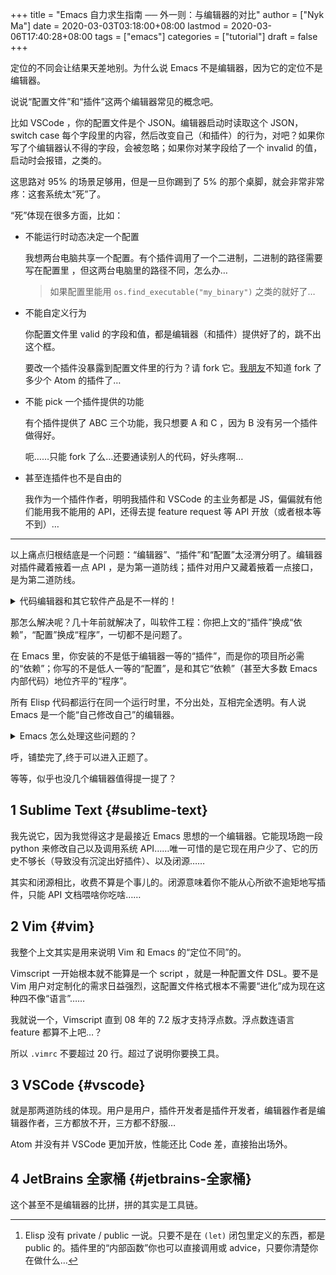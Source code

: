 +++
title = "Emacs 自力求生指南 ── 外一则：与编辑器的对比"
author = ["Nyk Ma"]
date = 2020-03-03T03:18:00+08:00
lastmod = 2020-03-06T17:40:28+08:00
tags = ["emacs"]
categories = ["tutorial"]
draft = false
+++

定位的不同会让结果天差地别。为什么说 Emacs 不是编辑器，因为它的定位不是编辑器。

说说“配置文件”和“插件”这两个编辑器常见的概念吧。

比如 VSCode ，你的配置文件是个 JSON。编辑器启动时读取这个 JSON，
switch case 每个字段里的内容，然后改变自己（和插件）的行为，对吧？如果你写了个编辑器认不得的字段，会被忽略；如果你对某字段给了一个
invalid 的值，启动时会报错，之类的。

这思路对 95% 的场景足够用，但是一旦你踢到了 5% 的那个桌脚，就会非常非常疼：这套系统太“死”了。

“死”体现在很多方面，比如：

-   不能运行时动态决定一个配置

    我想两台电脑共享一个配置。有个插件调用了一个二进制，二进制的路径需要写在配置里 ，但这两台电脑里的路径不同，怎么办…

    > 如果配置里能用 `os.find_executable("my_binary")` 之类的就好了…

-   不能自定义行为

    你配置文件里 valid 的字段和值，都是编辑器（和插件）提供好了的，跳不出这个框。

    要改一个插件没暴露到配置文件里的行为？请 fork 它。[我朋友](https://twitter.com/xream)不知道 fork 了多少个
    Atom 的插件了…

-   不能 pick 一个插件提供的功能

    有个插件提供了 ABC 三个功能，我只想要 A 和 C ，因为 B 没有另一个插件做得好。

    呃……只能 fork 了么…还要通读别人的代码，好头疼啊…

-   甚至连插件也不是自由的

    我作为一个插件作者，明明我插件和 VSCode 的主业务都是 JS，偏偏就有他们能用我不能用的 API，还得去提 feature request 等 API 开放（或者根本等不到）…

---

以上痛点归根结底是一个问题：“编辑器”、“插件”和“配置”太泾渭分明了。编辑器对插件藏着掖着一点 API ，是为第一道防线；插件对用户又藏着掖着一点接口，是为第二道防线。

<details>
<summary>
代码编辑器和其它软件产品是不一样的！
</summary>
<p class="details">

编辑器作者、插件作者和用户都是程序员，大家都是朋友，为什么要互相使绊子呢？为什么还要用做产品的思路做代码编辑器呢？为什么编辑器要用配置文件这种有限暴露自己接口的方式来“防”着自己的用户？为什么编辑器要用 API 这种有限暴露自己接口的方式来“防”着插件作者？如果你踢过上文的桌脚，你会理解我在说什么。
</p>
</details>

那怎么解决呢？几十年前就解决了，叫软件工程：你把上文的“插件”换成“依赖”，“配置”换成“程序”，一切都不是问题了。

在 Emacs 里，你安装的不是低于编辑器一等的“插件”，而是你的项目所必需的“依赖”；你写的不是低人一等的“配置”，是和其它“依赖”（甚至大多数
Emacs 内部代码）地位齐平的“程序”。

所有 Elisp 代码都运行在同一个运行时里，不分出处，互相完全透明。有人说 Emacs 是一个能“自己修改自己”的编辑器。

<details>
<summary>
Emacs 怎么处理这些问题的？
</summary>
<p class="details">

-   运行时动态生成值

    你写的“配置”实际上为 Elisp 程序，比如

    ```elisp
    ;; ~/.emacs.d/init.el
    ;; setq: 设置全局变量的值
    (setq lsp-java-java-path
      (executable-find "java"))
    ```

-   自定义行为

    Elisp 可以给任意函数“包”一个洋葱 proxy ，这个功能叫 advice，它可以让你在不拆开或者重定义原函数的情况下修改一个函数的行为，而原函数完全无感。举个例子：

    ```elisp
    (defun nema-add-number (a b)
      "把 A 和 B 相加，很简单的函数"
      (+ a b))

    ;; 函数名无所谓，它比原函数多一个参数 orig-fn 表示原函数
    (defun advice@nema-add-number (orig-fn a b)
      (let* ((result (funcall orig-fn (+ 1 a) (* 2 b)))) ;; 修改传入原始函数的参数再 call
        (message (format "A, B, result: %i, %i, %i" a b result))
        result))

    ;; 把新函数包在原函数外面
    (advice-add 'nema-add-number :around 'advice@nema-add-number)

    ;; 现在 call 原函数会让 advice 生效

    (nema-add-number 1 2)
    ;; 上面的调用返回变成了 6
    ;; 并且 *Messages* 里多了 log ： A, B, result: 1, 2, 6
    ```

-   pick 一个插件提供的功能

    其实就是选择性调用插件定义的函数。比如 [elixir-mode](https://github.com/elixir-editors/emacs-elixir) 提供了一个格式化代码的函数 `(elixir-format)` ，但它何时被调用完全取决于你。官方有一个 sample ，每次保存文件时都 format：

    ```elisp
    ;; ~/.emacs.d/init.el
    ;; Create a buffer-local hook to run elixir-format on save, only when we enable elixir-mode.
    ;; 用 C-h f 和 C-h v 查看各个函数及变量的意义
    (add-hook 'elixir-mode-hook
              (lambda () (add-hook 'before-save-hook 'elixir-format nil t)))
    ```

    那比如如果我想精细点，只想针对以 `.model.ex` 结尾的文件开启自动
    format 呢？

    ```elisp
    ;; ~/.emacs.d/init.el
    ;; Create a buffer-local hook to run elixir-format on save, only when we enable elixir-mode.
    (add-hook 'elixir-mode-hook
              (lambda ()
                (if (string-match "\\.model\\.ex$" (buffer-name))
                    (add-hook 'before-save-hook 'elixir-format nil t))))
    ```

-   三方平等

    所有 Elisp 代码都是平等的。Emacs 主要代码 [80% 是 Elisp](https://github.com/emacs-mirror/emacs)，插件和你的配置也都是 Elisp。所有 Elisp 在同一个运行时下，互相完全透明[^fn:1]。你可以任意组合 Emacs 自带函数、插件 A 的函数、插件 B 的函数和你自己写的函数。
</p>
</details>

呼，铺垫完了,终于可以进入正题了。

等等，似乎也没几个编辑器值得提一提了？


## <span class="section-num">1</span> Sublime Text {#sublime-text}

我先说它，因为我觉得这才是最接近 Emacs 思想的一个编辑器。它能现场跑一段 python 来修改自己以及调用系统 API……唯一可惜的是它现在用户少了、它的历史不够长（导致没有沉淀出好插件）、以及闭源……

其实和闭源相比，收费不算是个事儿的。闭源意味着你不能从心所欲不逾矩地写插件，只能 API 文档喂啥你吃啥……


## <span class="section-num">2</span> Vim {#vim}

我整个上文其实是用来说明 Vim 和 Emacs 的“定位不同”的。

Vimscript 一开始根本就不能算是一个 script ，就是一种配置文件 DSL。要不是 Vim 用户对定制化的需求日益强烈，这配置文件格式根本不需要“进化”成为现在这种四不像“语言”……

我就说一个，Vimscript 直到 08 年的 7.2 版才支持浮点数。浮点数连语言 feature 都算不上吧…？

所以 `.vimrc` 不要超过 20 行。超过了说明你要换工具。


## <span class="section-num">3</span> VSCode {#vscode}

就是那两道防线的体现。用户是用户，插件开发者是插件开发者，编辑器作者是编辑器作者，三方都放不开，三方都不舒服…

Atom 并没有并 VSCode 更加开放，性能还比 Code 差，直接抬出场外。


## <span class="section-num">4</span> JetBrains 全家桶 {#jetbrains-全家桶}

这个甚至不是编辑器的比拼，拼的其实是工具链。

[^fn:1]: Elisp 没有 private / public 一说。只要不是在 `(let)` 闭包里定义的东西，都是 public 的。插件里的“内部函数”你也可以直接调用或 advice，只要你清楚你在做什么…
